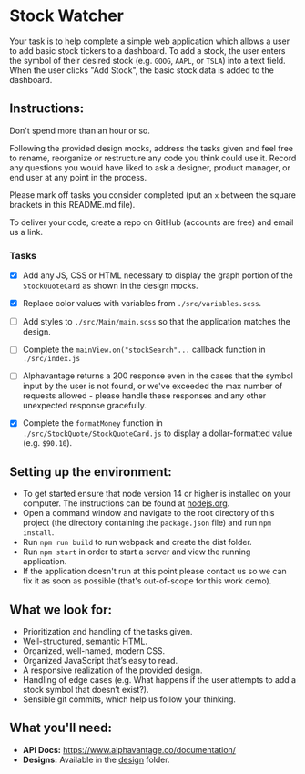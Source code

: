 # Stock Watcher

Your task is to help complete a simple web application which allows a user to
add basic stock tickers to a dashboard.  To add a stock, the user enters the
symbol of their desired stock (e.g. `GOOG`, `AAPL`, or `TSLA`) into a text
field.  When the user clicks "Add Stock", the basic stock data is added to the
dashboard.


## Instructions:

Don't spend more than an hour or so.

Following the provided design mocks, address the tasks given and feel free to
rename, reorganize or restructure any code you think could use it.  Record any
questions you would have liked to ask a designer, product manager, or end user
at any point in the process.

Please mark off tasks you consider completed (put an `x` between the square
brackets in this README.md file).

To deliver your code, create a repo on GitHub (accounts are free) and email us a
link.

### Tasks
- [x] Add any JS, CSS or HTML necessary to display the graph portion of the
    `StockQuoteCard` as shown in the design mocks.
- [x] Replace color values with variables from `./src/variables.scss`.
- [ ] Add styles to `./src/Main/main.scss` so that the application matches the design.
- [ ] Complete the `mainView.on("stockSearch"...` callback function in `./src/index.js`
- [ ] Alphavantage returns a 200 response even in the cases that the symbol
    input by the user is not found, or we've exceeded the max number of requests
    allowed - please handle these responses and any other unexpected response
    gracefully.
- [x] Complete the `formatMoney` function in `./src/StockQuote/StockQuoteCard.js`
    to display a dollar-formatted value (e.g. `$90.10`).


## Setting up the environment:

-   To get started ensure that node version 14 or higher is installed on your
    computer. The instructions can be found at [nodejs.org].
-   Open a command window and navigate to the root directory of this project
    (the directory containing the `package.json` file) and run `npm install`.
-   Run `npm run build` to run webpack and create the dist folder.
-   Run `npm start` in order to start a server and view the running application.
-   If the application doesn't run at this point please contact us so we can fix
    it as soon as possible (that's out-of-scope for this work demo).


## What we look for:

-   Prioritization and handling of the tasks given.
-   Well-structured, semantic HTML.
-   Organized, well-named, modern CSS.
-   Organized JavaScript that’s easy to read.
-   A responsive realization of the provided design.
-   Handling of edge cases (e.g. What happens if the user attempts to add a
    stock symbol that doesn’t exist?).
-   Sensible git commits, which help us follow your thinking.


## What you'll need:

-   **API Docs:** <https://www.alphavantage.co/documentation/>
-   **Designs:** Available in the [design] folder.


[nodejs.org]: https://nodejs.org/en/
[design]: ./design
